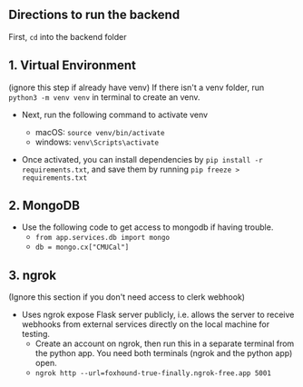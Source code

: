 ## Directions to run the backend
First, `cd` into the backend folder 

## 1. Virtual Environment
(ignore this step if already have venv) If there isn't a venv folder, run `python3 -m venv venv` in terminal to create an venv.


- Next, run the following command to activate venv
    - macOS: `source venv/bin/activate`
    - windows: `venv\Scripts\activate`

- Once activated, you can install dependencies by `pip install -r requirements.txt`, and save them by running `pip freeze > requirements.txt`

## 2. MongoDB
- Use the following code to get access to mongodb if having trouble.
    - `from app.services.db import mongo`
    - `db = mongo.cx["CMUCal"]`

## 3. ngrok
(Ignore this section if you don't need access to clerk webhook)
- Uses ngrok expose Flask server publicly, i.e. allows the server to receive webhooks from external services directly on the local machine for testing. 
    - Create an account on ngrok, then run this in a separate terminal from the python app. You need both terminals (ngrok and the python app) open. 
    - `ngrok http --url=foxhound-true-finally.ngrok-free.app 5001`

